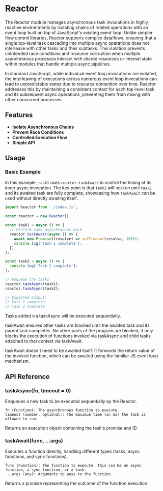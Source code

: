 # Reactor

The Reactor module manages asynchronous task invocations in highly reactive environments by isolating chains of related operations with an event loop built on top of JavaScript's existing event loop. Unlike simpler flow control libraries, Reactor supports complex dataflows, ensuring that a single top-level task cascading into multiple async operations does not interleave with other tasks and their subtasks. This isolation prevents unintended race conditions and resource corruption when multiple asynchronous processes interact with shared resources or internal state within modules that handle multiple async pipelines.

In standard JavaScript, while individual event loop invocations are isolated, the interleaving of executions across numerous event loop invocations can lead to unpredictable states due to resource contention over time. Reactor addresses this by maintaining a consistent context for each top-level task and its subsequent async operations, preventing them from mixing with other concurrent processes.

## Features

- **Isolate Asynchronous Chains**
- **Prevent Race Conditions**
- **Controlled Execution Flow**
- **Simple API**

## Usage

### Basic Example

In this example, `task1` uses `reactor.taskAwait` to control the timing of its inner async invocation. The key point is that `task2` will not run until `task1` and its awaited task are fully complete, showcasing how `taskAwait` can be used without directly awaiting itself.

```javascript
import Reactor from './index.js';

const reactor = new Reactor();

const task1 = async () => {
  // Perform some asynchronous work
  reactor.taskAwait(async () => {
    await new Promise((resolve) => setTimeout(resolve, 100));
    console.log('Task 1 complete');
  });
};

const task2 = async () => {
  console.log('Task 2 complete');
};

// Enqueue the tasks
reactor.taskAsync(task1);
reactor.taskAsync(task2);

// Expected Output:
// Task 1 complete
// Task 2 complete
```

Tasks added via taskAsync will be executed sequentially.

taskAwait ensures other tasks are blocked until the awaited task and its parent task completes. No other parts of the program are blocked, it only blocks the execution of functions invoked via taskAsync and child tasks attached to that context via taskAwait.

taskAwait doesn't need to be awaited itself. It forwards the return value of the invoked function, which can be awaited using the familiar JS event loop mechanism.

## API Reference
### taskAsync(fn, timeout = 0)

Enqueues a new task to be executed sequentially by the Reactor.

    fn (Function): The asynchronous function to execute.
    timeout (number, optional): The maximum time (in ms) the task is allowed to run.

Returns an execution object containing the task's promise and ID.

### taskAwait(func, ...args)

Executes a function directly, handling different types (tasks, async functions, and sync functions).

    func (Function): The function to execute. This can be an async function, a sync function, or a task.
    ...args (any): Arguments to pass to the function.

Returns a promise representing the outcome of the function execution.
